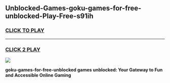 
## Unblocked-Games-goku-games-for-free-unblocked-Play-Free-s91ih
<h3>
<a href="https://premium76.site?title=goku-games-for-free-unblocked&ref=21A">CLICK TO PLAY</a></h3>
<hr>

<h3>
<a href="https://premium76.site?title=goku-games-for-free-unblocked&ref=21A">CLICK 2 PLAY</a>
  
</h3>

<a href="https://premium76.site?title=goku-games-for-free-unblocked&ref=21A"><img src="https://clearcache.store/games.png"></a>


**goku-games-for-free-unblocked games unblocked: Your Gateway to Fun and Accessible Online Gaming**
